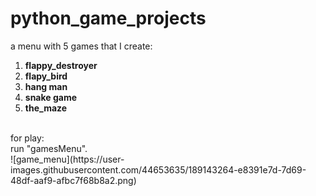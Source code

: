 # python_game_projects
a menu with 5 games that I create: 
1. **flappy_destroyer<br />**
2. **flapy_bird<br />**
3. **hang man<br />**
4. **snake game<br />**
5. **the_maze<br />**                      
<br />
for play:<br />
run "gamesMenu".<br />
![game_menu](https://user-images.githubusercontent.com/44653635/189143264-e8391e7d-7d69-48df-aaf9-afbc7f68b8a2.png)

